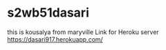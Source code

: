 # s2wb51dasari
this is kousalya from maryville
Link for Heroku server https://dasari917.herokuapp.com/

